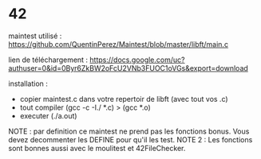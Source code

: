 # 42

maintest utilisé : https://github.com/QuentinPerez/Maintest/blob/master/libft/main.c

lien de téléchargement : https://docs.google.com/uc?authuser=0&id=0Byr6ZkBW2oFcU2VNb3FUOC1oVGs&export=download

installation : 
- copier maintest.c dans votre repertoir de libft (avec tout vos .c)
- tout compiler (gcc -c -I./ *.c) > (gcc *.o)
- executer (./a.out)

NOTE : par definition ce maintest ne prend pas les fonctions bonus. Vous devez decommenter les DEFINE pour qu'il les test.
NOTE 2 : Les fonctions sont bonnes aussi avec le moulitest et 42FileChecker.
